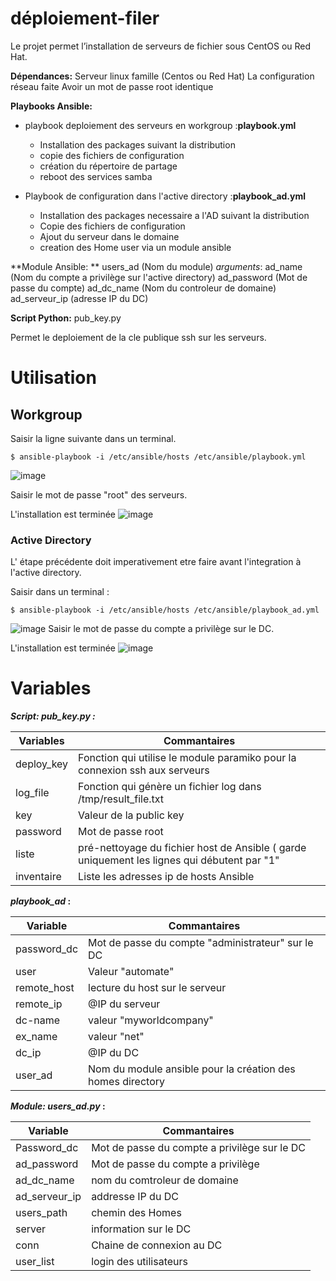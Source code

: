 # déploiement-filer
Le projet permet l’installation de serveurs de fichier sous CentOS ou Red Hat.

**Dépendances:**
Serveur linux famille (Centos ou Red Hat)
La configuration réseau faite
Avoir un mot de passe root identique

**Playbooks Ansible:**
- playbook deploiement des serveurs en workgroup :**playbook.yml**
	- Installation des packages suivant la distribution
	- copie des fichiers de configuration
	- création du répertoire de partage
	- reboot des services samba
	
- Playbook de configuration dans l'active directory :**playbook_ad.yml**
	- Installation des packages necessaire a l'AD suivant la distribution
	- Copie des fichiers de configuration
	- Ajout du serveur dans le domaine
	- creation des Home user via un module ansible
	
**Module Ansible: **
users_ad (Nom du module)
*arguments*:
ad_name (Nom du compte a privilège sur l'active directory)
ad_password (Mot de passe du compte)
ad_dc_name (Nom du controleur de domaine)
ad_serveur_ip (adresse IP du DC)

**Script Python:**
pub_key.py

Permet le deploiement de la cle publique ssh sur les serveurs.
# Utilisation
## Workgroup
Saisir la ligne suivante dans un terminal.
```console
$ ansible-playbook -i /etc/ansible/hosts /etc/ansible/playbook.yml
```
![image](https://drive.google.com/uc?export=view&id=1mL9pUiIQQLlZWGer43_AbsIygDjDzIgV)

Saisir le mot de passe "root" des serveurs.

L'installation est terminée
![image](https://drive.google.com/uc?export=view&id=17UP8F71K0V68pARHUWs1PQkv9yjDLExf)

### Active Directory
L' étape précédente doit imperativement etre faire avant l'integration à l'active directory.

Saisir dans un terminal :
```console
$ ansible-playbook -i /etc/ansible/hosts /etc/ansible/playbook_ad.yml
```
![image](https://drive.google.com/uc?export=view&id=18rTBbPdMNAVEM_VXoUB6uyMmKaG7xKAe)
Saisir le mot de passe du compte a privilège sur le DC.

L'installation est terminée
![image](https://drive.google.com/uc?export=view&id=1JUX5q2Jxkp9eptS0d8axwSnHUdDwryT3)

# Variables
***Script: pub_key.py :***

| Variables  | Commantaires   |
| ------------ | ------------ |
|  deploy_key | Fonction qui utilise le module paramiko pour la connexion ssh aux serveurs  |
| log_file  |Fonction qui génère un fichier log dans /tmp/result_file.txt   |
| key  | Valeur de la public key  |
|  password |Mot de passe root   |
|  liste | pré-nettoyage du fichier host de Ansible ( garde uniquement les lignes qui débutent par "1"  |
|  inventaire | Liste les adresses ip de hosts Ansible  |


***playbook_ad* :**

| Variable  |Commantaires   |
| ------------ | ------------ |
| password_dc  | Mot de passe du compte "administrateur" sur le DC  |
|user |Valeur "automate"|
|remote_host| lecture du host sur le serveur|
|remote_ip| @IP du serveur|
|dc-name| valeur "myworldcompany"
|ex_name| valeur "net"|
|dc_ip| @IP du DC|
|user_ad| Nom du module ansible pour la création des homes directory|

***Module: users_ad.py* :**

| Variable  |Commantaires   |
| ------------ | ------------ |
| Password_dc  | Mot de passe du compte a privilège sur le DC  |
|ad_password | Mot de passe du compte a privilège|
| ad_dc_name| nom du comtroleur de domaine|
|ad_serveur_ip | addresse IP du DC |
|users_path | chemin des Homes |
| server | information sur le DC |
| conn | Chaine de connexion au DC |
| user_list | login des utilisateurs |

